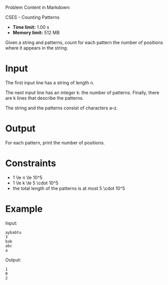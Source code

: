 Problem Content in Markdown:


CSES \- Counting Patterns




* **Time limit:** 1\.00 s
* **Memory limit:** 512 MB




Given a string and patterns, count for each pattern the number of positions where it appears in the string.


Input
=====


The first input line has a string of length n.


The next input line has an integer k: the number of patterns. Finally, there are k lines that describe the patterns.


The string and the patterns consist of characters a–z.


Output
======


For each pattern, print the number of positions.


Constraints
===========


* 1 \\le n \\le 10^5
* 1 \\le k \\le 5 \\cdot 10^5
* the total length of the patterns is at most 5 \\cdot 10^5


Example
=======


Input:



```
aybabtu
3
bab
abc
a

```

Output:



```
1
0
2

```
 
